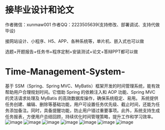 # 接毕业设计和论文
作者微信：xunmaw001  作者QQ：2223505639(支持修改、部署调试、支持代做毕设)

接网站设计、小程序、H5、APP、各种系统等，单片机、嵌入式也可以做

选题+开题报告+任务书+程序定制+安装测试+论文+答辩PPT都可以做
# Time-Management-System-
基于 SSM（Spring、Spring MVC、MyBatis）框架开发的时间管理系统，能有效帮助用户合理规划时间。它借助 Spring 的依赖注入和 AOP 功能、Spring MVC 的灵活请求处理及 MyBatis 的高效数据库操作，确保系统稳定、易用。  系统提供任务创建、编辑、删除等基础功能，用户可设置任务优先级、截止时间，还能为任务添加备注。同时，具备提醒功能，防止用户错过重要事项。此外，系统支持生成任务报表，方便用户总结回顾，持续优化时间管理策略，提升工作和学习效率。 
![image](https://github.com/user-attachments/assets/fccdb0ad-b03b-4cd0-b22d-b61ad650e90d)
![image](https://github.com/user-attachments/assets/72434615-a0e7-47f1-bd67-9dd0c45ad6ba)
![image](https://github.com/user-attachments/assets/bbb58f8f-15a1-46a6-b95a-d03365330a5f)
![image](https://github.com/user-attachments/assets/21b7a97f-c820-4a92-9960-3e9f47acb44f)
![image](https://github.com/user-attachments/assets/cb78d1c6-94f8-4877-a7a8-eb9ca71da19b)
![image](https://github.com/user-attachments/assets/ce63fa0b-99a8-4df2-be8a-b70b26706c3a)
![image](https://github.com/user-attachments/assets/3e2159f7-70cf-4152-b517-a396238aa032)
